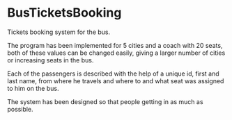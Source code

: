 # BusTicketsBooking
Tickets booking system for the bus.

The program has been implemented for 5 cities and a coach with 20 seats, both of these values ​​can be changed easily, giving a larger number of cities or increasing seats in the bus.

Each of the passengers is described with the help of a unique id, first and last name, from where he travels and where to and what seat was assigned to him on the bus.

The system has been designed so that people getting in as much as possible.
